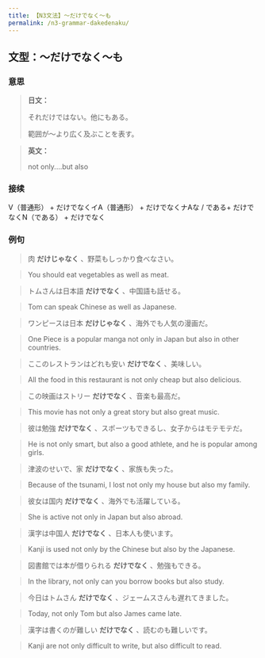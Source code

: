 ```yaml
---
title: 【N3文法】〜だけでなく〜も
permalink: /n3-grammar-dakedenaku/
---
```


## 文型：〜だけでなく〜も

### 意思

> **日文：**
> 
> それだけではない。他にもある。
> 
> 範囲が〜より広く及ぶことを表す。


> **英文：**
> 
> not only....but also


### 接续

V（普通形） + だけでなくイA（普通形） + だけでなくナAな / である+ だけでなくN（である） + だけでなく

### 例句

> 肉 **だけじゃなく** 、野菜もしっかり食べなさい。

> You should eat vegetables as well as meat.

> トムさんは日本語 **だけでなく** 、中国語も話せる。

> Tom can speak Chinese as well as Japanese.

> ワンピースは日本 **だけじゃなく** 、海外でも人気の漫画だ。

> One Piece is a popular manga not only in Japan but also in other countries.

> ここのレストランはどれも安い **だけでなく** 、美味しい。

> All the food in this restaurant is not only cheap but also delicious.

> この映画はストリー **だけでなく** 、音楽も最高だ。

> This movie has not only a great story but also great music.

> 彼は勉強 **だけでなく** 、スポーツもできるし、女子からはモテモテだ。

> He is not only smart, but also a good athlete, and he is popular among girls.

> 津波のせいで、家 **だけでなく** 、家族も失った。

> Because of the tsunami, I lost not only my house but also my family.

> 彼女は国内 **だけでなく** 、海外でも活躍している。

> She is active not only in Japan but also abroad.

> 漢字は中国人 **だけでなく** 、日本人も使います。

> Kanji is used not only by the Chinese but also by the Japanese.

> 図書館では本が借りられる **だけでなく** 、勉強もできる。

> In the library, not only can you borrow books but also study.

> 今日はトムさん **だけでなく** 、ジェームスさんも遅れてきました。

> Today, not only Tom but also James came late.

> 漢字は書くのが難しい **だけでなく** 、読むのも難しいです。

> Kanji are not only difficult to write, but also difficult to read.

